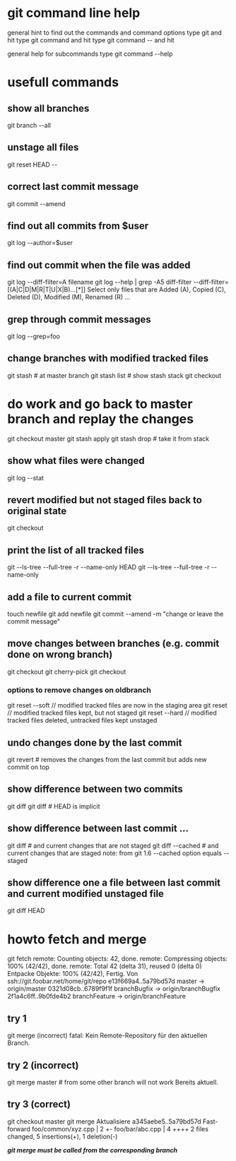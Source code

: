 # git command line help
general hint to find out the commands and command options 
    type git and hit <TAB><TAB>
    type git command and hit <TAB><TAB>
    type git command -- and hit <TAB><TAB>

general help for subcommands
    type git command --help

# usefull commands

## show all branches
git branch --all

## unstage all files
git reset HEAD --

## correct last commit message
git commit --amend

## find out all commits from $user
git log --author=$user

## find out commit when the file was added
git log --diff-filter=A filename
    git log --help | grep -A5 diff-filter
    --diff-filter=[(A|C|D|M|R|T|U|X|B)…[*]]
    Select only files that are Added (A), Copied (C), Deleted (D), Modified (M), Renamed (R) ...

## grep through commit messages
git log --grep=foo

## change branches with modified tracked files
git stash       # at master branch
git stash list  # show stash stack
git checkout <otherbranch>
# do work and go back to master branch and replay the changes
git checkout master
git stash apply
git stash drop  # take it from stack

## show what files were changed
git log --stat

## revert modified but not staged files back to original state
git checkout <file>

## print the list of all tracked files
git --ls-tree --full-tree -r --name-only HEAD
git --ls-tree --full-tree -r --name-only <hash>

## add a file to current commit
touch newfile
git add newfile
git commit --amend -m "change or leave the commit message"

## move changes between branches (e.g. commit done on wrong branch)
git checkout <newbranch>
git cherry-pick <hash>
git checkout <oldbranch>
### options to remove changes on oldbranch
git reset --soft    // modified tracked files are now in the staging area
git reset           // modified tracked files kept, but not staged
git reset --hard    // modified tracked files deleted, untracked files kept unstaged

## undo changes done by the last commit
git revert      # removes the changes from the last commit but adds new commit on top

## show difference between two commits
git diff <hash1> <hash2>
git diff <hash> # HEAD is implicit

## show difference between last commit ...
git diff            # and current changes that are not staged
git diff --cached   # and current changes that are staged
note: from git 1.6 --cached option equals --staged

## show difference one a file between last commit and current modified unstaged file
git diff HEAD <file>

# howto fetch and merge
git fetch
remote: Counting objects: 42, done.
remote: Compressing objects: 100% (42/42), done.
remote: Total 42 (delta 31), reused 0 (delta 0)
Entpacke Objekte: 100% (42/42), Fertig.
Von ssh://git.foobar.net/home/git/repo
   e13f669a4..5a79bd57d  master        -> origin/master
   0321d08cb..6789f9f1f  branchBugfix -> origin/branchBugfix
   2f1a4c6ff..9b0fde4b2  branchFeature  -> origin/branchFeature


## try 1
git merge (incorrect)
fatal: Kein Remote-Repository für den aktuellen Branch.

## try 2 (incorrect)
git merge master    # from some other branch will not work
Bereits aktuell.

## try 3 (correct)
git checkout master
git merge
Aktualisiere a345aebe5..5a79bd57d
Fast-forward
 foo/common/xyz.cpp     | 2 +-
 foo/bar/abc.cpp | 4 ++++
 2 files changed, 5 insertions(+), 1 deletion(-)

***git merge must be called from the corresponding branch***


